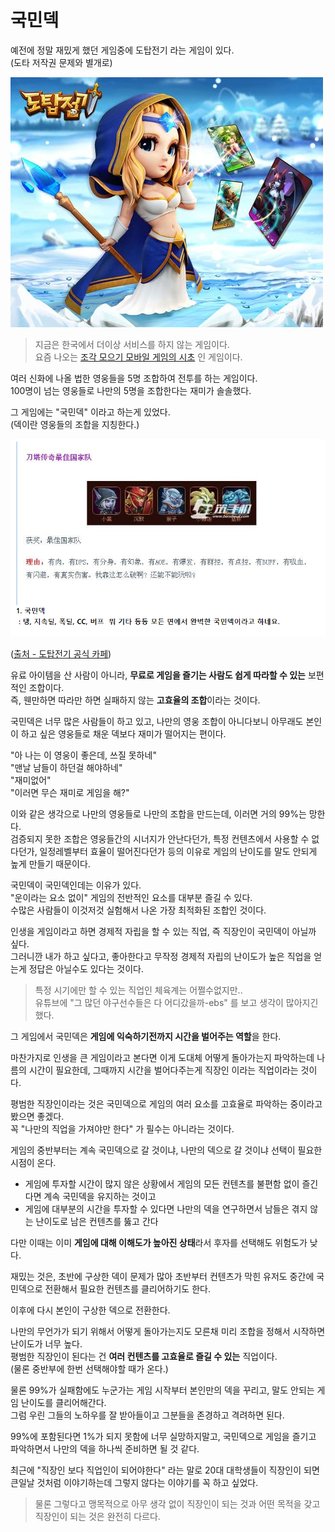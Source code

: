 # 국민덱

예전에 정말 재밌게 했던 게임중에 도탑전기 라는 게임이 있다.  
(도타 저작권 문제와 별개로)

![intro](./images/intro.jpg)

> 지금은 한국에서 더이상 서비스를 하지 않는 게임이다.  
> 요즘 나오는 [조각 모으기 모바일 게임의 시초](https://game.donga.com/89876/) 인 게임이다.

여러 신화에 나올 법한 영웅들을 5명 조합하여 전투를 하는 게임이다.  
100명이 넘는 영웅들로 나만의 5명을 조합한다는 재미가 솔솔했다.  
  
그 게임에는 "국민덱" 이라고 하는게 있었다.  
(덱이란 영웅들의 조합을 지칭한다.)

![deck](./images/deck.png)

([출처 - 도탑전기 공식 카페](https://cafe.naver.com/dotopstory/39101))

유료 아이템을 산 사람이 아니라, **무료로 게임을 즐기는 사람도 쉽게 따라할 수 있는** 보편적인 조합이다.  
즉, 웬만하면 따라만 하면 실패하지 않는 **고효율의 조합**이라는 것이다.  
  
국민덱은 너무 많은 사람들이 하고 있고, 나만의 영웅 조합이 아니다보니 아무래도 본인이 하고 싶은 영웅들로 채운 덱보다 재미가 떨어지는 편이다.  
  
"아 나는 이 영웅이 좋은데, 쓰질 못하네"  
"맨날 남들이 하던걸 해야하네"  
"재미없어"  
"이러면 무슨 재미로 게임을 해?"  
  
이와 같은 생각으로 나만의 영웅들로 나만의 조합을 만드는데, 이러면 거의 99%는 망한다.  
검증되지 못한 조합은 영웅들간의 시너지가 안난다던가, 특정 컨텐츠에서 사용할 수 없다던가, 일정레벨부터 효율이 떨어진다던가 등의 이유로 게임의 난이도를 말도 안되게 높게 만들기 때문이다.  
  
국민덱이 국민덱인데는 이유가 있다.  
"운이라는 요소 없이" 게임의 전반적인 요소를 대부분 즐길 수 있다.  
수많은 사람들이 이것저것 실험해서 나온 가장 최적화된 조합인 것이다.  
  

인생을 게임이라고 하면 경제적 자립을 할 수 있는 직업, 즉 직장인이 국민덱이 아닐까 싶다.  
그러니깐 내가 하고 싶다고, 좋아한다고 무작정 경제적 자립의 난이도가 높은 직업을 얻는게 정답은 아닐수도 있다는 것이다.  

> 특정 시기에만 할 수 있는 직업인 체육계는 어쩔수없지만..  
> 유튜브에 "그 많던 야구선수들은 다 어디갔을까-ebs" 를 보고 생각이 많아지긴 했다.  

그 게임에서 국민덱은 **게임에 익숙하기전까지 시간을 벌어주는 역할**을 한다.  
  
마찬가지로 인생을 큰 게임이라고 본다면 이게 도대체 어떻게 돌아가는지 파악하는데 나름의 시간이 필요한데, 그때까지 시간을 벌어다주는게 직장인 이라는 직업이라는 것이다.  
  
평범한 직장인이라는 것은 국민덱으로 게임의 여러 요소를 고효율로 파악하는 중이라고 봤으면 좋겠다.  
꼭 "나만의 직업을 가져야만 한다" 가 필수는 아니라는 것이다.  
  
게임의 중반부터는 계속 국민덱으로 갈 것이냐, 나만의 덱으로 갈 것이냐 선택이 필요한 시점이 온다.

* 게임에 투자할 시간이 많지 않은 상황에서 게임의 모든 컨텐츠를 불편함 없이 즐긴다면 계속 국민덱을 유지하는 것이고
* 게임에 대부분의 시간을 투자할 수 있다면 나만의 덱을 연구하면서 남들은 겪지 않는 난이도로 남은 컨텐츠를 뚫고 간다

다만 이때는 이미 **게임에 대해 이해도가 높아진 상태**라서 후자를 선택해도 위험도가 낮다.

재밌는 것은, 초반에 구상한 덱이 문제가 많아 초반부터 컨텐츠가 막힌 유저도 중간에 국민덱으로 전환해서 필요한 컨텐츠를 클리어하기도 한다.  
  
이후에 다시 본인이 구상한 덱으로 전환한다.  
  
나만의 무언가가 되기 위해서 어떻게 돌아가는지도 모른채 미리 조합을 정해서 시작하면 난이도가 너무 높다.  
평범한 직장인이 된다는 건 **여러 컨텐츠를 고효율로 즐길 수 있는** 직업이다.  
(물론 중반부에 한번 선택해야할 때가 온다.)  
  
물론 99%가 실패함에도 누군가는 게임 시작부터 본인만의 덱을 꾸리고, 말도 안되는 게임 난이도를 클리어해간다.  
그럼 우린 그들의 노하우를 잘 받아들이고 그분들을 존경하고 격려하면 된다.  
  
99%에 포함된다면 1%가 되지 못함에 너무 실망하지말고, 국민덱으로 게임을 즐기고 파악하면서 나만의 덱을 하나씩 준비하면 될 것 같다.  
  
최근에 "직장인 보다 직업인이 되어야한다" 라는 말로 20대 대학생들이 직장인이 되면 큰일날 것처럼 이야기하는데 그렇지 않다는 이야기를 꼭 하고 싶었다.

> 물론 그렇다고 맹목적으로 아무 생각 없이 직장인이 되는 것과 어떤 목적을 갖고 직장인이 되는 것은 완전히 다르다.

